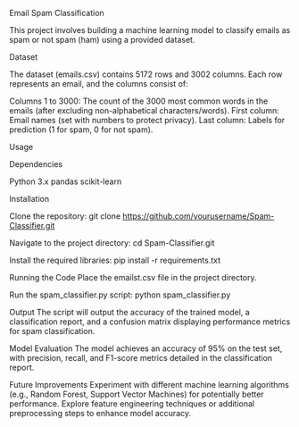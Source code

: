 Email Spam Classification

This project involves building a machine learning model to classify emails as spam or not spam (ham) using a provided dataset.

Dataset

The dataset (emails.csv) contains 5172 rows and 3002 columns. Each row represents an email, and the columns consist of:

Columns 1 to 3000: The count of the 3000 most common words in the emails (after excluding non-alphabetical characters/words).
First column: Email names (set with numbers to protect privacy).
Last column: Labels for prediction (1 for spam, 0 for not spam).

Usage

Dependencies

Python 3.x
pandas
scikit-learn

Installation

Clone the repository:
git clone https://github.com/yourusername/Spam-Classifier.git

Navigate to the project directory:
cd Spam-Classifier.git

Install the required libraries:
pip install -r requirements.txt

Running the Code
Place the emailst.csv file in the project directory.

Run the spam_classifier.py script:
python spam_classifier.py

Output
The script will output the accuracy of the trained model, a classification report, and a confusion matrix displaying performance metrics for spam classification.

Model Evaluation
The model achieves an accuracy of 95% on the test set, with precision, recall, and F1-score metrics detailed in the classification report.

Future Improvements
Experiment with different machine learning algorithms (e.g., Random Forest, Support Vector Machines) for potentially better performance.
Explore feature engineering techniques or additional preprocessing steps to enhance model accuracy.

